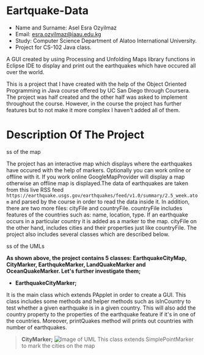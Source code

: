 Eartquake-Data
==================================================================

- Name and Surname: Asel Esra Ozyilmaz
- Email: esra.ozyilmaz@iaau.edu.kg
- Study: Computer Science Department of Alatoo International University.
- Project for CS-102 Java class.

A GUI created by using Processing and Unfolding Maps library functions in Eclipse IDE to display and print out the earthquakes which have occured all over the world.

This is a project that I have created with the help of the Object Oriented Programming in Java course offered by 
UC San Diego through Coursera. The project was half created and the other half was asked to implement throughout the course. However, in the course the project has further features but to not make it more complex I haven't added all of them.

# Description Of The Project

ss of the map

The project has an interactive map which displays where the earthquakes have occured with the help of markers. Optionally you can work online or offline with it. If you work online GoogleMapProvider will display a map otherwise an offline map is displayed.The data of earthquakes are taken from this live RSS feed `https://earthquake.usgs.gov/earthquakes/feed/v1.0/summary/2.5_week.atom` and parsed by the course in order to read the data inside it. In addition, there are two more files: cityFile and countryFile. countryFile includes features of the countries such as: name, location, type. If an earthquake occurs in a particular country it is added as a marker to the map. cityFile on the other hand, includes cities and their properties just like countryFile. The project also includes several classes which are described below.

ss of the UMLs

**As shown above, the project contains 5 classes: EarthquakeCityMap, CityMarker, EarthqukeMarker, LandQuakeMarker and OceanQuakeMarker. Let's further investigate them;**

- **EarthquakeCityMarker;**

It is the main class which extends PApplet in order to create a GUI. This class includes some methods and helper methods such as isInCountry to test whether a given earthquake is in a given country. This will also add the country property to the properties of the earthquake feature if it's in one of the countries. Moreover, printQuakes method will prints out countries with number of earthquakes.

> **CityMarker;**
![Image of UML](file:///C:/Users/Asel/Pictures/cityMarker.png)
This class extends SimplePointMarker to mark the cities on the map

